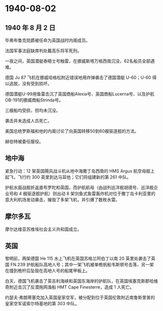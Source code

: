 # 1940-08-02

## 1940 年 8 月 2 日

毕弗布鲁克勋爵被任命为英国战时内阁成员。

法国军事法庭缺席判处戴高乐将军死刑。

一夜之间，英国潜艇泰晤士号触雷，在挪威斯塔万格西南沉没，62名船员全部遇难。

德国 Ju 87 飞机在挪威哈格松附近错误地用炸弹袭击了德国潜艇 U-60；U-60
得以逃脱，没有受到损坏。

德国潜艇U-99用鱼雷击沉了英国商船Alexia号、英国商船Lucerna号、以及护航OB-191的挪威商船Strinda号。

三艘船均受损，但均未沉没。

袭击并未造成人员死亡。

美国总统罗斯福和他的内阁讨论了向英国转移50到60艘驱逐舰的方法。

赫伯特被委任服役。

## 地中海

紧急行动：12 架英国飓风战斗机从地中海撒丁岛西南的 HMS Argus
航空母舰上起飞，飞行约 300 英里到达马耳他；它们将组建新的第 261 中队。

护航水面战舰折返直布罗陀和英国，而护航航母（由战列巡洋舰胡德号、巡洋舰企业号和
4 艘驱逐舰护航）则出动 8
架剑鱼式鱼雷轰炸机对位于撒丁岛卡利亚里的意大利机场发动袭击，摧毁了多架飞机，并引爆了数枚水雷。

## 摩尔多瓦

摩尔达维亚苏维埃社会主义共和国成立。

## 英国

黎明前，两架德国 He 115 水上飞机在英国苏格兰阿伯丁以南 20
英里处袭击了英国 FN.239
护航船队高地人号；其中一架飞机被单桅帆船韦斯顿号击落，另一架在撞到桅杆后坠毁在高地人号的船尾甲板上。

白天，德国飞机袭击了英吉利海峡和英国东海岸的护航队，在英国埃塞克斯郡哈维奇附近击沉了反潜拖网渔船
HMT Cape Finesterre，造成 1 人死亡。

约瑟夫·弗朗蒂塞克加入英国皇家空军，被分配到位于英国伦敦附近南鲁斯里普的皇家空军诺索尔特基地的第
303 中队。

